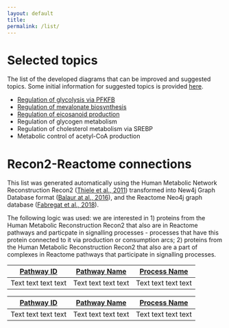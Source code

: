 ```yaml
---
layout: default
title: 
permalink: /list/
---
```



# Selected topics

The list of the developed diagrams that can be improved and suggested topics. Some initial information for suggested topics is provided [here](https://docs.google.com/document/d/1gk5YU7tp95t3LJwD252geeZupY-QJU6CikFAbsRQeRI/edit?usp=sharing).

* <a href="/glycolysis/">Regulation of glycolysis via PFKFB</a>
* <a href="/mevalonate/">Regulation of mevalonate biosynthesis</a>
* <a href="/eicosanoids/">Regulation of eicosanoid production</a><br />
* Regulation of glycogen metabolism<br />
* Regulation of cholesterol metabolism via SREBP<br />
* Metabolic control of acetyl-CoA production<br />

# Recon2-Reactome connections

This list was generated automatically using the Human Metabolic Network Reconstruction Recon2 ([Thiele et al., 2011](https://doi.org/10.1038/nbt.2488)) transformed into New4j Graph Database format ([Balaur at al., 2016](https://doi.org/10.1093/bioinformatics/btw731)), and the Reactome Neo4j graph database ([Fabregat et al., 2018](https://doi.org/10.1371/journal.pcbi.1005968)).

The following logic was used: we are interested in 1) proteins from the Human Metabolic Reconstruction Recon2 that also are in Reactome pathways and particpate in signalling processes - processes that have this protein connected to it via production or consumption arcs; 2) proteins from the Human Metabolic Reconstruction Recon2 that also are a part of complexes in Reactome pathways that participate in signalling processes.


[Pathway ID](https://reactome.org/) | [Pathway Name](https://reactome.org/) | [Process Name](https://reactome.org/PathwayBrowser/)
---|---|---
Text text text text | Text text text text | Text text text text


<a href="https://reactome.org/">Pathway ID</a> | <a href="https://reactome.org/">Pathway Name</a> | <a href="https://reactome.org/PathwayBrowser/">Process Name</a>
---|---|---
Text text text text | Text text text text | Text text text text


